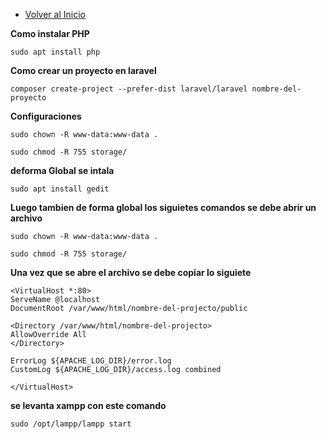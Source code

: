 - [Volver al Inicio](../README.md)

<aside>
</aside>

**Como instalar PHP**
```instalar PHP
sudo apt install php
```


**Como crear un proyecto en laravel**
```
composer create-project --prefer-dist laravel/laravel nombre-del-proyecto
```
**Configuraciones**
```configuracion en consola
sudo chown -R www-data:www-data .
```
```configuracion en consola
sudo chmod -R 755 storage/
```

**deforma Global se intala**
```
sudo apt install gedit
```

**Luego tambien de forma global los siguietes comandos se debe abrir un archivo**
```configuracion en consola
sudo chown -R www-data:www-data .
```
```configuracion en consola
sudo chmod -R 755 storage/
```

**Una vez que se abre el archivo se debe copiar lo siguiete**
```copiar 
<VirtualHost *:80>
ServeName @localhost
DocumentRoot /var/www/html/nombre-del-projecto/public

<Directory /var/www/html/nombre-del-projecto>
AllowOverride All
</Directory>

ErrorLog ${APACHE_LOG_DIR}/error.log
CustomLog ${APACHE_LOG_DIR}/access.log combined

</VirtualHost>

```


**se levanta xampp con este comando**
```
sudo /opt/lampp/lampp start
```



